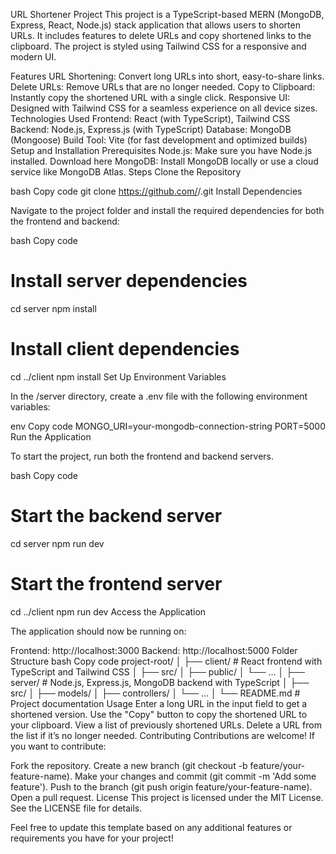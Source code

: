 URL Shortener Project
This project is a TypeScript-based MERN (MongoDB, Express, React, Node.js) stack application that allows users to shorten URLs. It includes features to delete URLs and copy shortened links to the clipboard. The project is styled using Tailwind CSS for a responsive and modern UI.

Features
URL Shortening: Convert long URLs into short, easy-to-share links.
Delete URLs: Remove URLs that are no longer needed.
Copy to Clipboard: Instantly copy the shortened URL with a single click.
Responsive UI: Designed with Tailwind CSS for a seamless experience on all device sizes.
Technologies Used
Frontend: React (with TypeScript), Tailwind CSS
Backend: Node.js, Express.js (with TypeScript)
Database: MongoDB (Mongoose)
Build Tool: Vite (for fast development and optimized builds)
Setup and Installation
Prerequisites
Node.js: Make sure you have Node.js installed. Download here
MongoDB: Install MongoDB locally or use a cloud service like MongoDB Atlas.
Steps
Clone the Repository

bash
Copy code
git clone https://github.com/<your-username>/<your-repo-name>.git
Install Dependencies

Navigate to the project folder and install the required dependencies for both the frontend and backend:

bash
Copy code
# Install server dependencies
cd server
npm install

# Install client dependencies
cd ../client
npm install
Set Up Environment Variables

In the /server directory, create a .env file with the following environment variables:

env
Copy code
MONGO_URI=your-mongodb-connection-string
PORT=5000
Run the Application

To start the project, run both the frontend and backend servers.

bash
Copy code
# Start the backend server
cd server
npm run dev

# Start the frontend server
cd ../client
npm run dev
Access the Application

The application should now be running on:

Frontend: http://localhost:3000
Backend: http://localhost:5000
Folder Structure
bash
Copy code
project-root/
│
├── client/         # React frontend with TypeScript and Tailwind CSS
│   ├── src/
│   ├── public/
│   └── ...
│
├── server/         # Node.js, Express.js, MongoDB backend with TypeScript
│   ├── src/
│   ├── models/
│   ├── controllers/
│   └── ...
│
└── README.md       # Project documentation
Usage
Enter a long URL in the input field to get a shortened version.
Use the "Copy" button to copy the shortened URL to your clipboard.
View a list of previously shortened URLs.
Delete a URL from the list if it’s no longer needed.
Contributing
Contributions are welcome! If you want to contribute:

Fork the repository.
Create a new branch (git checkout -b feature/your-feature-name).
Make your changes and commit (git commit -m 'Add some feature').
Push to the branch (git push origin feature/your-feature-name).
Open a pull request.
License
This project is licensed under the MIT License. See the LICENSE file for details.

Feel free to update this template based on any additional features or requirements you have for your project!










